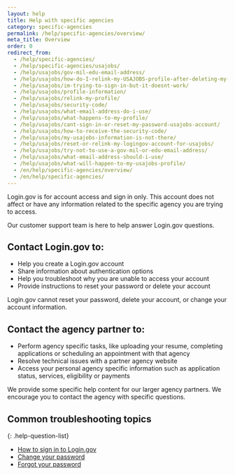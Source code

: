 ```yaml
---
layout: help
title: Help with specific agencies
category: specific-agencies
permalink: /help/specific-agencies/overview/
meta_title: Overview
order: 0
redirect_from:
  - /help/specific-agencies/
  - /help/specific-agencies/usajobs/
  - /help/usajobs/gov-mil-edu-email-address/
  - /help/usajobs/how-do-I-relink-my-USAJOBS-profile-after-deleting-my-login-account/
  - /help/usajobs/im-trying-to-sign-in-but-it-doesnt-work/
  - /help/usajobs/profile-information/
  - /help/usajobs/relink-my-profile/
  - /help/usajobs/security-code/
  - /help/usajobs/what-email-address-do-i-use/
  - /help/usajobs/what-happens-to-my-profile/
  - /help/usajobs/cant-sign-in-or-reset-my-password-usajobs-account/
  - /help/usajobs/how-to-receive-the-security-code/
  - /help/usajobs/my-usajobs-information-is-not-there/
  - /help/usajobs/reset-or-relink-my-logingov-account-for-usajobs/
  - /help/usajobs/try-not-to-use-a-gov-mil-or-edu-email-address/
  - /help/usajobs/what-email-address-should-i-use/
  - /help/usajobs/what-will-happen-to-my-usajobs-profile/
  - /en/help/specific-agencies/overview/
  - /en/help/specific-agencies/
---
```


Login.gov is for account access and sign in only. This account does not affect or have any information related to the specific agency you are trying to access.

Our customer support team is here to help answer Login.gov questions.

## Contact Login.gov to:
* Help you create a Login.gov account
* Share information about authentication options
* Help you troubleshoot why you are unable to access your account
* Provide instructions to reset your password or delete your account

Login.gov cannot reset your password, delete your account, or change your account information.

## Contact the agency partner to:
* Perform agency specific tasks, like uploading your resume, completing applications or scheduling an appointment with that agency
* Resolve technical issues with a partner agency website
* Access your personal agency specific information such as application status, services, eligibility or payments

We provide some specific help content for our larger agency partners. We encourage you to contact the agency with specific questions.

## Common troubleshooting topics

{: .help-question-list}
* [How to sign in to Login.gov](/help/trouble-signing-in/how-to-sign-in/)
* [Change your password](/help/manage-your-account/change-your-password/)
* [Forgot your password](/help/trouble-signing-in/forgot-your-password/)
